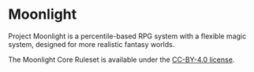 # Moonlight

Project Moonlight is a percentile-based RPG system with a flexible magic system, designed for more realistic fantasy worlds.

The Moonlight Core Ruleset is available under the [CC-BY-4.0 license](license.txt).
